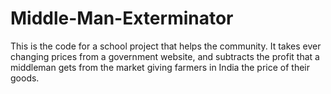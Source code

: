 # Middle-Man-Exterminator
This is the code for a school project that helps the community. It takes ever changing prices from a government website, and subtracts the profit that a middleman gets from the market giving farmers in India the price of their goods.
